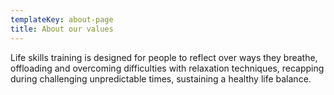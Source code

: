 ```yaml
---
templateKey: about-page
title: About our values
---
```

Life skills training is designed for people to reflect over ways they breathe, offloading and overcoming difficulties with relaxation techniques, recapping during challenging unpredictable times, sustaining a healthy life balance.
